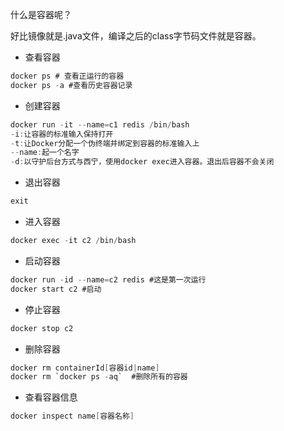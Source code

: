 什么是容器呢？  

好比镜像就是.java文件，编译之后的class字节码文件就是容器。  

* 查看容器
```java
docker ps # 查看正运行的容器
docker ps -a #查看历史容器记录
```

* 创建容器
```java
docker run -it --name=c1 redis /bin/bash  
-i:让容器的标准输入保持打开  
-t:让Docker分配一个伪终端并绑定到容器的标准输入上  
--name:起一个名字
-d:以守护后台方式与西宁，使用docker exec进入容器。退出后容器不会关闭
```

* 退出容器
```java
exit
```

* 进入容器
```java
docker exec -it c2 /bin/bash
```
* 启动容器
```java
docker run -id --name=c2 redis #这是第一次运行
docker start c2 #启动
```
* 停止容器
```java
docker stop c2
```

* 删除容器
```java
docker rm containerId[容器id|name]
docker rm `docker ps -aq`  #删除所有的容器
```

* 查看容器信息
```java
docker inspect name[容器名称]
```